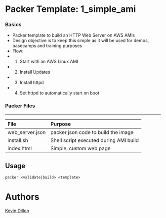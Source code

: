 Packer Template: 1_simple_ami
===========

### Basics

- Packer template to build an HTTP Web Server on AWS AMIs
- Design objective is to keep this simple as it will be used for demos, basecamps and training purposes
- Flow:
- 1) Start with an AWS Linux AMI
- 2) Install Updates
- 3) Install httpd
- 4) Set httpd to automatically start on boot

### Packer Files
----------------------
| File | Purpose |
|:-------- |:--------|
web_server.json | packer json code to build the image
install.sh | Shell script executed during AMI build
index.html | Simple, custom web page

Usage
-----

```
packer <validate|build> <template>
```


Authors
=======

[Kevin Dillon](kdillon@2ndwatch.com)
